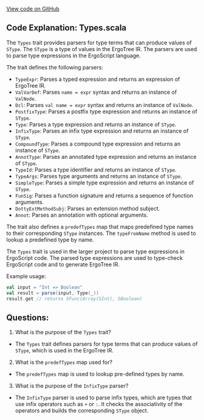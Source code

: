 [View code on GitHub](sigmastate-interpreterhttps://github.com/ScorexFoundation/sigmastate-interpreter/parsers/shared/src/main/scala/sigmastate/lang/Types.scala)

## Code Explanation: Types.scala

The `Types` trait provides parsers for type terms that can produce values of `SType`. The `SType` is a type of values in the ErgoTree IR. The parsers are used to parse type expressions in the ErgoScript language.

The trait defines the following parsers:

- `TypeExpr`: Parses a typed expression and returns an expression of ErgoTree IR.
- `ValVarDef`: Parses `name = expr` syntax and returns an instance of `ValNode`.
- `Dcl`: Parses `val name = expr` syntax and returns an instance of `ValNode`.
- `PostfixType`: Parses a postfix type expression and returns an instance of `SType`.
- `Type`: Parses a type expression and returns an instance of `SType`.
- `InfixType`: Parses an infix type expression and returns an instance of `SType`.
- `CompoundType`: Parses a compound type expression and returns an instance of `SType`.
- `AnnotType`: Parses an annotated type expression and returns an instance of `SType`.
- `TypeId`: Parses a type identifier and returns an instance of `SType`.
- `TypeArgs`: Parses type arguments and returns an instance of `SType`.
- `SimpleType`: Parses a simple type expression and returns an instance of `SType`.
- `FunSig`: Parses a function signature and returns a sequence of function arguments.
- `DottyExtMethodSubj`: Parses an extension method subject.
- `Annot`: Parses an annotation with optional arguments.

The trait also defines a `predefTypes` map that maps predefined type names to their corresponding `SType` instances. The `typeFromName` method is used to lookup a predefined type by name.

The `Types` trait is used in the larger project to parse type expressions in ErgoScript code. The parsed type expressions are used to type-check ErgoScript code and to generate ErgoTree IR. 

Example usage:

```scala
val input = "Int => Boolean"
val result = parse(input, Type(_))
result.get // returns SFunc(Array(SInt), SBoolean)
```
## Questions: 
 1. What is the purpose of the `Types` trait?
- The `Types` trait defines parsers for type terms that can produce values of `SType`, which is used in the ErgoTree IR.

2. What is the `predefTypes` map used for?
- The `predefTypes` map is used to lookup pre-defined types by name.

3. What is the purpose of the `InfixType` parser?
- The `InfixType` parser is used to parse infix types, which are types that use infix operators such as `+` or `:`. It checks the associativity of the operators and builds the corresponding `SType` object.